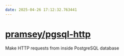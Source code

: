```yaml
---
date: 2025-04-26 17:12:32.763441
---
```


# [pramsey/pgsql-http](https://github.com/pramsey/pgsql-http)

Make HTTP requests from inside PostgreSQL database